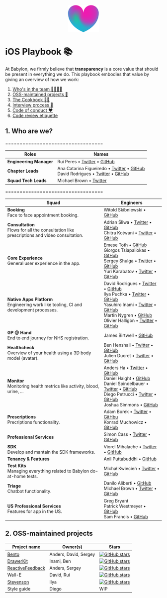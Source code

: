 <p align="center">
<img src="logo.png">
</p>


iOS Playbook 📚
==================================

At Babylon, we firmly believe that **transparency** is a core value that should be present in everything we do. This playbook embodies that value by giving an overview of how we work:

1. [Who's in the team 👨‍👩‍👧‍👦](#1-who-are-we)
2. [OSS-maintained projects 🚀](#2-oss-maintained-projects)
3. [The Cookbook 👩‍🍳](/Cookbook/README.md)
4. [Interview process 📝](/Interview/README.md)
5. [Code of conduct ❤️](/Etiquette/README.md)
6. [Code review etiquette](/Etiquette/CODE_REVIEW.md)

## 1. Who are we? 

==================================

| Roles  | Names |
| ------ | ----- | 
| **Engineering Manager** | Rui Peres • [Twitter](https://twitter.com/peres) • [GitHub](https://github.com/RuiAAPeres)  |
| **Chapter Leads** | Ana Catarina Figueiredo • [Twitter](https://twitter.com/AnnKatFig) • [GitHub](https://github.com/AnnKatF)  <br>  David Rodrigues • [Twitter](https://twitter.com/dmcrodrigues) • [GitHub](https://github.com/dmcrodrigues) |
| **Squad Tech Leads** | Michael Brown • [Twitter](https://twitter.com/mluisbrown) |

==================================

| Squad                         | Engineers                      |
|-------------------------------|------------------------------- |
| **Booking** <br> Face to face appointment booking. | Witold Skibniewski • [GitHub](https://github.com/mr-v)|
| **Consultation** <br> Flows for all the consultation like prescriptions and video consultation. | Adrian Śliwa • [Twitter](https://twitter.com/adiki91) • [GitHub](https://github.com/adiki) <br> Chitra Kotwani • [Twitter](https://twitter.com/chitrakotwani) • [GitHub](https://github.com/chitrakotwani)|
|**Core Experience** <br> General user experience in the app. | Emese Toth • [GitHub](https://github.com/emeseuk) <br> Giorgos Tsiapaliokas • [GitHub](https://github.com/gtsiap) <br> Sergey Shulga • [Twitter](https://twitter.com/SergDort) • [GitHub](https://github.com/sergdort) <br> Yuri Karabatov • [Twitter](https://twitter.com/karabatov) • [GitHub](https://github.com/karabatov)|
|**Native Apps Platform** <br> Engineering work like tooling, CI and development processes. | David Rodrigues • [Twitter](https://twitter.com/dmcrodrigues) • [GitHub](https://github.com/dmcrodrigues) <br> Ilya Puchka • [Twitter](https://twitter.com/ilyapuchka) • [GitHub](https://github.com/ilyapuchka) <br> Yasuhiro Inami • [Twitter](https://twitter.com/inamiy) • [GitHub](https://github.com/inamiy) <br> Martin Nygren • [GitHub](https://github.com/zzcgumn) <br>  Olivier Halligon • [Twitter](https://twitter.com/aligatr) • [GitHub](https://github.com/AliSoftware)|
|**GP @ Hand** <br> End to end journey for NHS registration. | James Birtwell • [GitHub](https://github.com/jimmybee) |
|**Healthcheck** <br> Overview of your health using a 3D body model (avatar). | Ben Henshall • [Twitter](https://twitter.com/ben_henshall?lang=en) • [GitHub](https://github.com/Ben-Henshall) <br> Julien Ducret • [Twitter](https://github.com/brocoo) • [GitHub](https://github.com/brocoo) |
| **Monitor** <br> Monitoring health metrics like activity, blood, urine, ... | Anders Ha • [Twitter](https://twitter.com/_andersha) • [GitHub](https://github.com/andersio) <br> Daniel Haight • [GitHub](https://github.com/Daniel1of1) <br> Daniel Spindelbauer • [Twitter](https://twitter.com/sdaniel55) • [GitHub](https://github.com/sdaniel55) <br> Diego  Petrucci • [Twitter](https://twitter.com/diegopetrucci) • [GitHub](https://github.com/diegopetrucci) <br> Joshua Simmons • [GitHub](https://github.com/j531) |
| **Prescriptions** <br> Precriptions functionality. | Adam Borek • [Twitter](https://twitter.com/TheAdamBorek) • [GitHbu](https://github.com/TheAdamBorek) <br> Konrad Muchowicz • [GitHub](https://github.com/konrad-em)
| **Professional Services** | Simon Cass • [Twitter](https://twitter.com/codercass) • [GitHub](https://github.com/scass91)|
| **SDK** <br> Develop and mantain the SDK frameworks. | Viorel Mihalache • [Twitter](https://twitter.com/viorelMO) • [GitHub](https://github.com/viorel15) |
| **Tenancy & Features** | Anil Puttabuddhi • [GitHub](https://github.com/anilputtabuddhi) |
| **Test Kits** <br> Managing everything related to Babylon do-at-home tests. | Michał Kwiecień • [Twitter](https://twitter.com/kwiecien_co) • [GitHub](https://github.com/MichalTKwiecien)|
| **Triage** <br> Chatbot functionality. | Danilo Aliberti • [GitHub](https://github.com/daniloaliberti) <br> Michael Brown • [Twitter](https://twitter.com/mluisbrown) • [GitHub](https://github.com/mluisbrown) |
| **US Professional Services** <br> Features for app in the US. | Greg Bryant <br> Patrick Westmeyer • [GitHub](https://github.com/bh-pwestmeyer) <br> Sam Francis • [GitHub](https://github.com/SamFrancis-Babylon) |


## 2. OSS-maintained projects

| Project name                  | Owner(s)                 | Stars        |
|-------------------------------|--------------------------| ------------ |
| [Bento](https://github.com/Babylonpartners/Bento)                         | Anders, David, Sergey    | [![GitHub stars](https://img.shields.io/github/stars/BabylonPartners/Bento.svg?style=social&label=Star&maxAge=2592000)](https://GitHub.com/BabylonPartners/Bento/stargazers/) |
| [DrawerKit](https://github.com/Babylonpartners/DrawerKit)                     | Inami, Ben               |    [![GitHub stars](https://img.shields.io/github/stars/BabylonPartners/DrawerKit.svg?style=social&label=Star&maxAge=2592000)](https://GitHub.com/BabylonPartners/DrawerKit/stargazers/) |
| [ReactiveFeedback](https://github.com/Babylonpartners/ReactiveFeedback)              | Anders, Sergey           |    [![GitHub stars](https://img.shields.io/github/stars/BabylonPartners/ReactiveFeedback.svg?style=social&label=Star&maxAge=2592000)](https://GitHub.com/BabylonPartners/ReactiveFeedback/stargazers/) |
| Wall-E                        | David, Rui               |    [![GitHub stars](https://img.shields.io/github/stars/BabylonPartners/Wall-E.svg?style=social&label=Star&maxAge=2592000)](https://GitHub.com/BabylonPartners/Wall-E/stargazers/)    |
| [Stevenson](https://github.com/Babylonpartners/Stevenson)                     | Ilya                     |    [![GitHub stars](https://img.shields.io/github/stars/BabylonPartners/Stevenson.svg?style=social&label=Star&maxAge=2592000)](https://GitHub.com/BabylonPartners/Stevenson/stargazers/) |
| Style guide                   | Diego                    |    WIP       |
